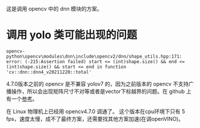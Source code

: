这是调用 opencv 中的 dnn 模块的方案。

# 调用 yolo 类可能出现的问题

`opencv-python\opencv\modules\dnn\include\opencv2/dnn/shape_utils.hpp:171: error: (-215:Assertion failed) start <= (int)shape.size() && end <= (int)shape.size() && start <= end in function 'cv::dnn::dnn4_v20211220::total'`

4.7.0版本之前的  opencv 是不兼容 yolov7 的，因为之前版本的 opencv 不支持广播操作，所以会出现矩阵尺寸不对等或者是vector下标越界的问题。在 github 上有一个[参考](https://github.com/opencv/opencv/issues/21967)。

在 Linux 物理机上已经用  opencv4.7.0 调通了。
这个版本在cpu环境下只有 5 fps，速度太慢，成不了最终方案，还需要找其他方案加速(在调openVINO)。
